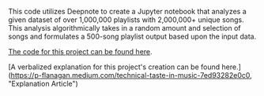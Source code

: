 This code utilizes Deepnote to create a Jupyter notebook that analyzes a given dataset of over 1,000,000 playlists with 2,000,000+ unique songs. This analysis algorithmically
takes in a random amount and selection of songs and formulates a 500-song playlist output based upon the input data. 

[The code for this project can be found here](https://deepnote.com/@paul-flanagan/Final-Project-LhaoEv9-SWiZNYYn6RIfJQ, "Deepnote Project").

[A verbalized explanation for this project's creation can be found here.] (https://p-flanagan.medium.com/technical-taste-in-music-7ed93282e0c0, "Explanation Article")
